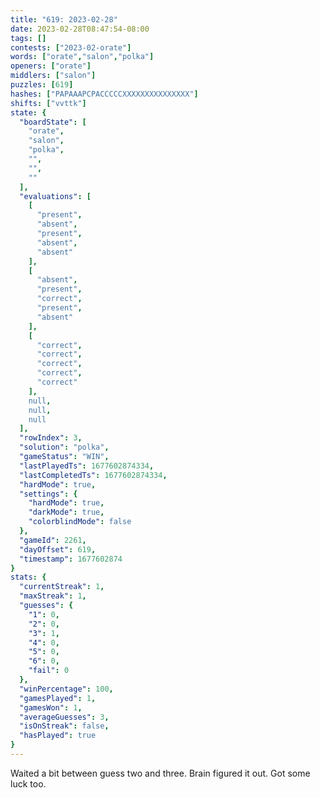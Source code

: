 ```yaml
---
title: "619: 2023-02-28"
date: 2023-02-28T08:47:54-08:00
tags: []
contests: ["2023-02-orate"]
words: ["orate","salon","polka"]
openers: ["orate"]
middlers: ["salon"]
puzzles: [619]
hashes: ["PAPAAAPCPACCCCCXXXXXXXXXXXXXXX"]
shifts: ["vvttk"]
state: {
  "boardState": [
    "orate",
    "salon",
    "polka",
    "",
    "",
    ""
  ],
  "evaluations": [
    [
      "present",
      "absent",
      "present",
      "absent",
      "absent"
    ],
    [
      "absent",
      "present",
      "correct",
      "present",
      "absent"
    ],
    [
      "correct",
      "correct",
      "correct",
      "correct",
      "correct"
    ],
    null,
    null,
    null
  ],
  "rowIndex": 3,
  "solution": "polka",
  "gameStatus": "WIN",
  "lastPlayedTs": 1677602874334,
  "lastCompletedTs": 1677602874334,
  "hardMode": true,
  "settings": {
    "hardMode": true,
    "darkMode": true,
    "colorblindMode": false
  },
  "gameId": 2261,
  "dayOffset": 619,
  "timestamp": 1677602874
}
stats: {
  "currentStreak": 1,
  "maxStreak": 1,
  "guesses": {
    "1": 0,
    "2": 0,
    "3": 1,
    "4": 0,
    "5": 0,
    "6": 0,
    "fail": 0
  },
  "winPercentage": 100,
  "gamesPlayed": 1,
  "gamesWon": 1,
  "averageGuesses": 3,
  "isOnStreak": false,
  "hasPlayed": true
}
---
```

<!-- more -->
Waited a bit between guess two and three. Brain figured it out. Got some luck too. 
